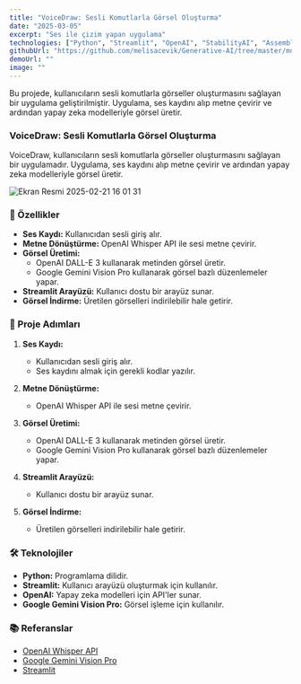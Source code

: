 ```yaml
---
title: "VoiceDraw: Sesli Komutlarla Görsel Oluşturma"
date: "2025-03-05"
excerpt: "Ses ile çizim yapan uygulama"
technologies: ["Python", "Streamlit", "OpenAI", "StabilityAI", "AssemblyAI"]
githubUrl: "https://github.com/melisacevik/Generative-AI/tree/master/module3"
demoUrl: ""
image: ""
---
```


Bu projede, kullanıcıların sesli komutlarla görseller oluşturmasını sağlayan bir uygulama geliştirilmiştir. Uygulama, ses kaydını alıp metne çevirir ve ardından yapay zeka modelleriyle görsel üretir.

### VoiceDraw: Sesli Komutlarla Görsel Oluşturma

VoiceDraw, kullanıcıların sesli komutlarla görseller oluşturmasını sağlayan bir uygulamadır. Uygulama, ses kaydını alıp metne çevirir ve ardından yapay zeka modelleriyle görsel üretir.

![Ekran Resmi 2025-02-21 16 01 31](https://github.com/user-attachments/assets/228cf806-c437-4aaf-83da-a4ceff70af55)

### 📌 Özellikler
- **Ses Kaydı:** Kullanıcıdan sesli giriş alır.
- **Metne Dönüştürme:** OpenAI Whisper API ile sesi metne çevirir.
- **Görsel Üretimi:**
  - OpenAI DALL-E 3 kullanarak metinden görsel üretir.
  - Google Gemini Vision Pro kullanarak görsel bazlı düzenlemeler yapar.
- **Streamlit Arayüzü:** Kullanıcı dostu bir arayüz sunar.
- **Görsel İndirme:** Üretilen görselleri indirilebilir hale getirir.

### 🚀 Proje Adımları

1. **Ses Kaydı:**
   - Kullanıcıdan sesli giriş alır.
   - Ses kaydını almak için gerekli kodlar yazılır.

2. **Metne Dönüştürme:**
   - OpenAI Whisper API ile sesi metne çevirir.

3. **Görsel Üretimi:**
   - OpenAI DALL-E 3 kullanarak metinden görsel üretir.
   - Google Gemini Vision Pro kullanarak görsel bazlı düzenlemeler yapar.

4. **Streamlit Arayüzü:**
   - Kullanıcı dostu bir arayüz sunar.

5. **Görsel İndirme:**
   - Üretilen görselleri indirilebilir hale getirir.

### 🛠️ Teknolojiler
- **Python:** Programlama dilidir.
- **Streamlit:** Kullanıcı arayüzü oluşturmak için kullanılır.
- **OpenAI:** Yapay zeka modelleri için API'ler sunar.
- **Google Gemini Vision Pro:** Görsel işleme için kullanılır.

### 📚 Referanslar
- [OpenAI Whisper API](https://platform.openai.com/docs/guides/speech-to-text)
- [Google Gemini Vision Pro](https://developers.google.com/gemini/vision)
- [Streamlit](https://streamlit.io/)
